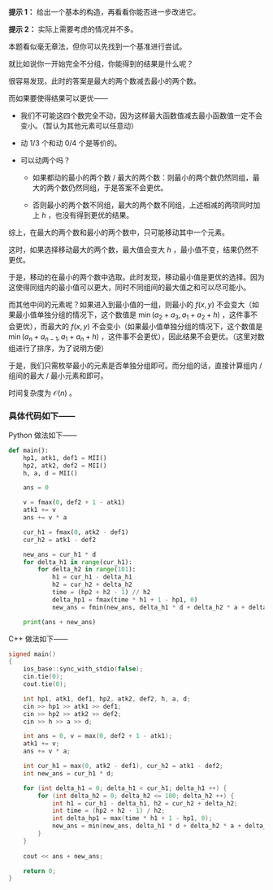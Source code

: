 **提示 1：** 给出一个基本的构造，再看看你能否进一步改进它。

**提示 2：** 实际上需要考虑的情况并不多。

本题看似毫无章法，但你可以先找到一个基准进行尝试。

就比如说你一开始完全不分组，你能得到的结果是什么呢？

很容易发现，此时的答案是最大的两个数减去最小的两个数。

而如果要使得结果可以更优——

- 我们不可能这四个数完全不动，因为这样最大函数值减去最小函数值一定不会变小。（暂认为其他元素可以任意动）

- 动 1/3 个和动 0/4 个是等价的。

- 可以动两个吗？

    - 如果都动的最小的两个数 / 最大的两个数：则最小的两个数仍然同组，最大的两个数仍然同组，于是答案不会更优。

    - 否则最小的两个数不同组，最大的两个数不同组，上述相减的两项同时加上 $h$ ，也没有得到更优的结果。

综上，在最大的两个数和最小的两个数中，只可能移动其中一个元素。

这时，如果选择移动最大的两个数，最大值会变大 $h$ ，最小值不变，结果仍然不更优。

于是，移动的在最小的两个数中选取。此时发现，移动最小值是更优的选择。因为这使得同组内的最小值可以更大，同时不同组间的最大值之和可以尽可能小。

而其他中间的元素呢？如果进入到最小值的一组，则最小的 $f(x,y)$ 不会变大（如果最小值单独分组的情况下，这个数值是 $\min(a_2+a_3,a_1+a_2+h)$ ，这件事不会更优），而最大的 $f(x,y)$ 不会变小（如果最小值单独分组的情况下，这个数值是 $\min(a_n+a_{n-1},a_1+a_n+h)$ ，这件事不会更优），因此结果不会更优。（这里对数组进行了排序，为了说明方便）

于是，我们只需枚举最小的元素是否单独分组即可。而分组的话，直接计算组内 / 组间的最大 / 最小元素和即可。

时间复杂度为 $\mathcal{O}(n)$ 。

### 具体代码如下——

Python 做法如下——

```Python []
def main():
    hp1, atk1, def1 = MII()
    hp2, atk2, def2 = MII()
    h, a, d = MII()

    ans = 0

    v = fmax(0, def2 + 1 - atk1)
    atk1 += v
    ans += v * a

    cur_h1 = fmax(0, atk2 - def1)
    cur_h2 = atk1 - def2

    new_ans = cur_h1 * d
    for delta_h1 in range(cur_h1):
        for delta_h2 in range(101):
            h1 = cur_h1 - delta_h1
            h2 = cur_h2 + delta_h2
            time = (hp2 + h2 - 1) // h2
            delta_hp1 = fmax(time * h1 + 1 - hp1, 0)
            new_ans = fmin(new_ans, delta_h1 * d + delta_h2 * a + delta_hp1 * h)

    print(ans + new_ans)
```

C++ 做法如下——

```cpp []
signed main()
{
    ios_base::sync_with_stdio(false);
    cin.tie(0);
    cout.tie(0);

    int hp1, atk1, def1, hp2, atk2, def2, h, a, d;
    cin >> hp1 >> atk1 >> def1;
    cin >> hp2 >> atk2 >> def2;
    cin >> h >> a >> d;

    int ans = 0, v = max(0, def2 + 1 - atk1);
    atk1 += v;
    ans += v * a;

    int cur_h1 = max(0, atk2 - def1), cur_h2 = atk1 - def2;
    int new_ans = cur_h1 * d;

    for (int delta_h1 = 0; delta_h1 < cur_h1; delta_h1 ++) {
        for (int delta_h2 = 0; delta_h2 <= 100; delta_h2 ++) {
            int h1 = cur_h1 - delta_h1, h2 = cur_h2 + delta_h2;
            int time = (hp2 + h2 - 1) / h2;
            int delta_hp1 = max(time * h1 + 1 - hp1, 0);
            new_ans = min(new_ans, delta_h1 * d + delta_h2 * a + delta_hp1 * h);
        }
    }
    
    cout << ans + new_ans;

    return 0;
}
``` 